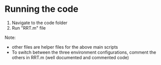 # Running the code

1. Navigate to the code folder
2. Run "RRT.m" file

Note:
- other files are helper files for the above main scripts
- To switch between the three environment configurations, comment the others in RRT.m (well documented and commented code)
